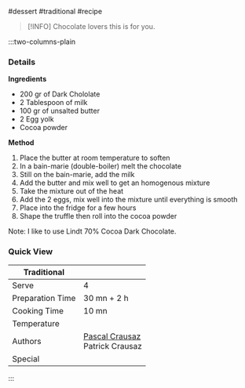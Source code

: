 #dessert #traditional #recipe

> [!INFO]
> Chocolate lovers this is for you.

:::two-columns-plain

### Details
**Ingredients**

- 200 gr of Dark Chololate 
- 2 Tablespoon of milk
- 100 gr of unsalted butter
- 2 Egg yolk
- Cocoa powder


**Method**

1. Place the butter at room temperature to soften
2. In a bain-marie (double-boiler) melt the chocolate
3. Still on the bain-marie, add the milk
4. Add the butter and mix well to get an homogenous mixture
5. Take the mixture out of the heat
6. Add the 2 eggs, mix well into the mixture until everything is smooth
7. Place into the fridge for a few hours
8. Shape the truffle then roll into the cocoa powder

Note: I like to use Lindt 70% Cocoa Dark Chocolate.



### Quick View
| Traditional      |                                                |
| ---------------- | ---------------------------------------------- |
| Serve            | 4                                              |
| Preparation Time | 30 mn + 2 h                                    |
| Cooking Time     | 10 mn                                          |
| Temperature      |                                                |
| Authors          | [Pascal Crausaz](mailto:pascal@askpascal.com)  <br>Patrick Crausaz |
| Special          |                                                |

:::

